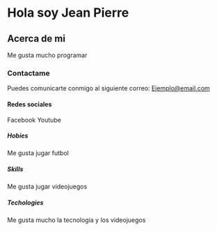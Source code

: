 # Hola soy Jean Pierre

## Acerca de mi

Me gusta mucho programar

### Contactame

Puedes comunicarte conmigo al siguiente correo: Ejemplo@email.com

#### Redes sociales

Facebook
Youtube

##### Hobies

Me gusta jugar futbol

##### Skills

Me gusta jugar videojuegos

##### Techologies

Me gusta mucho la tecnologia y los videojuegos
